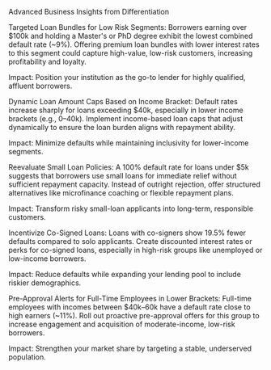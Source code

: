 Advanced Business Insights from Differentiation

Targeted Loan Bundles for Low Risk Segments: Borrowers earning over $100k and holding a Master's or PhD degree exhibit the lowest combined default rate (~9%). Offering premium loan bundles with lower interest rates to this segment could capture high-value, low-risk customers, increasing profitability and loyalty.

Impact: Position your institution as the go-to lender for highly qualified, affluent borrowers.

Dynamic Loan Amount Caps Based on Income Bracket: Default rates increase sharply for loans exceeding $40k, especially in lower income brackets (e.g., 0–40k). Implement income-based loan caps that adjust dynamically to ensure the loan burden aligns with repayment ability.

Impact: Minimize defaults while maintaining inclusivity for lower-income segments.

Reevaluate Small Loan Policies: A 100% default rate for loans under $5k suggests that borrowers use small loans for immediate relief without sufficient repayment capacity. Instead of outright rejection, offer structured alternatives like microfinance coaching or flexible repayment plans.

Impact: Transform risky small-loan applicants into long-term, responsible customers.

Incentivize Co-Signed Loans: Loans with co-signers show 19.5% fewer defaults compared to solo applicants. Create discounted interest rates or perks for co-signed loans, especially in high-risk groups like unemployed or low-income borrowers.

Impact: Reduce defaults while expanding your lending pool to include riskier demographics.

Pre-Approval Alerts for Full-Time Employees in Lower Brackets: Full-time employees with incomes between $40k–60k have a default rate close to high earners (~11%). Roll out proactive pre-approval offers for this group to increase engagement and acquisition of moderate-income, low-risk borrowers.

Impact: Strengthen your market share by targeting a stable, underserved population.